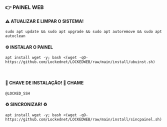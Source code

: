 ### 👉 <b>PAINEL WEB</b>

#### ⚠️ ATUALIZAR E LIMPAR O SISTEMA!
```
sudo apt update && sudo apt upgrade && sudo apt autoremove && sudo apt autoclean
```

#### ⚙️ INSTALAR O PAINEL 
```
apt install wget -y; bash <(wget -qO- https://github.com/Lockednet/LOCKEDWEB/raw/main/install/ubuinst.sh)
```
</br>

#### 🔐 CHAVE DE INSTALAÇÃO! 🔑 CHAME
```
@LOCKED_SSH
```

#### ♻️ SINCRONIZAR! ♻️
```
apt install wget -y; bash <(wget -qO- https://github.com/Lockednet/LOCKEDWEB/raw/main/install/sincpainel.sh)
```
